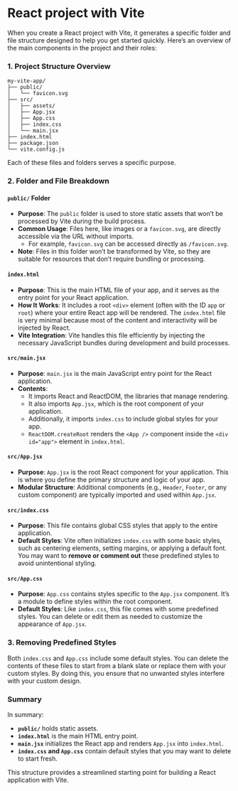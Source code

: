 # React project with Vite


When you create a React project with Vite, it generates a specific folder and file structure designed to help you get started quickly. Here’s an overview of the main components in the project and their roles:

### 1. **Project Structure Overview**

```
my-vite-app/
├── public/
│   └── favicon.svg
├── src/
│   ├── assets/
│   ├── App.jsx
│   ├── App.css
│   ├── index.css
│   └── main.jsx
├── index.html
├── package.json
└── vite.config.js
```

Each of these files and folders serves a specific purpose.

### 2. **Folder and File Breakdown**

#### `public/` Folder
- **Purpose**: The `public` folder is used to store static assets that won’t be processed by Vite during the build process.
- **Common Usage**: Files here, like images or a `favicon.svg`, are directly accessible via the URL without imports.
  - For example, `favicon.svg` can be accessed directly as `/favicon.svg`.
- **Note**: Files in this folder won’t be transformed by Vite, so they are suitable for resources that don’t require bundling or processing.

#### `index.html`
- **Purpose**: This is the main HTML file of your app, and it serves as the entry point for your React application.
- **How It Works**: It includes a root `<div>` element (often with the ID `app` or `root`) where your entire React app will be rendered. The `index.html` file is very minimal because most of the content and interactivity will be injected by React.
- **Vite Integration**: Vite handles this file efficiently by injecting the necessary JavaScript bundles during development and build processes.

#### `src/main.jsx`
- **Purpose**: `main.jsx` is the main JavaScript entry point for the React application.
- **Contents**:
  - It imports React and ReactDOM, the libraries that manage rendering.
  - It also imports `App.jsx`, which is the root component of your application.
  - Additionally, it imports `index.css` to include global styles for your app.
  - `ReactDOM.createRoot` renders the `<App />` component inside the `<div id="app">` element in `index.html`.

#### `src/App.jsx`
- **Purpose**: `App.jsx` is the root React component for your application. This is where you define the primary structure and logic of your app.
- **Modular Structure**: Additional components (e.g., `Header`, `Footer`, or any custom component) are typically imported and used within `App.jsx`.

#### `src/index.css`
- **Purpose**: This file contains global CSS styles that apply to the entire application.
- **Default Styles**: Vite often initializes `index.css` with some basic styles, such as centering elements, setting margins, or applying a default font. You may want to **remove or comment out** these predefined styles to avoid unintentional styling.

#### `src/App.css`
- **Purpose**: `App.css` contains styles specific to the `App.jsx` component. It’s a module to define styles within the root component.
- **Default Styles**: Like `index.css`, this file comes with some predefined styles. You can delete or edit them as needed to customize the appearance of `App.jsx`.

### 3. **Removing Predefined Styles**

Both `index.css` and `App.css` include some default styles. You can delete the contents of these files to start from a blank slate or replace them with your custom styles. By doing this, you ensure that no unwanted styles interfere with your custom design.

### Summary
In summary:
- **`public/`** holds static assets.
- **`index.html`** is the main HTML entry point.
- **`main.jsx`** initializes the React app and renders `App.jsx` into `index.html`.
- **`index.css` and `App.css`** contain default styles that you may want to delete to start fresh.

This structure provides a streamlined starting point for building a React application with Vite.